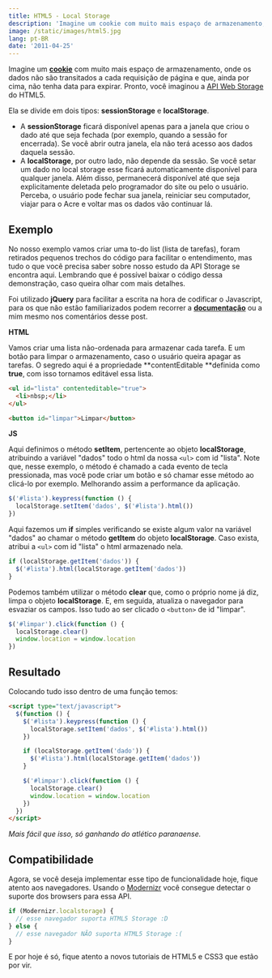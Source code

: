 ```yaml
---
title: HTML5 - Local Storage
description: 'Imagine um cookie com muito mais espaço de armazenamento, onde os dados não são transitados a cada requisição de página e que, ainda por cima, não tenha data para expirar. Pronto, você imaginou a API Web Storage do HTML5.'
image: /static/images/html5.jpg
lang: pt-BR
date: '2011-04-25'
---
```


<!-- <p class="demo-download"><a href="http://labs.https://joeyclapton.vercel.app/html5/local-storage/" target="_blank"><img class="botao" src="/static/img/tumblr/tumblr_lk325lvHwF1qe3219.png"/></a> <a href="https://github.com/zenorocha/HTML5-Local-Storage" target="_blank"><img class="botao" src="/static/img/tumblr/tumblr_lk325u7HMG1qe3219.png"/></a></p> -->

Imagine um **[cookie](http://pt.wikipedia.org/wiki/Cookie)** com muito mais espaço de armazenamento, onde os dados não são transitados a cada requisição de página e que, ainda por cima, não tenha data para expirar. Pronto, você imaginou a [API Web Storage](http://dev.w3.org/html5/webstorage/) do HTML5.

Ela se divide em dois tipos: **sessionStorage** e **localStorage**.

- A **sessionStorage** ficará disponível apenas para a janela que criou o dado até que seja fechada (por exemplo, quando a sessão for encerrada). Se você abrir outra janela, ela não terá acesso aos dados daquela sessão.
- A **localStorage**, por outro lado, não depende da sessão. Se você setar um dado no local storage esse ficará automaticamente disponível para qualquer janela. Além disso, permanecerá disponível até que seja explicitamente deletada pelo programador do site ou pelo o usuário. Perceba, o usuário pode fechar sua janela, reiniciar seu computador, viajar para o Acre e voltar mas os dados vão continuar lá.

<!-- more -->

## Exemplo

No nosso exemplo vamos criar uma to-do list (lista de tarefas), foram retirados pequenos trechos do código para facilitar o entendimento, mas tudo o que você precisa saber sobre nosso estudo da API Storage se encontra aqui. Lembrando que é possível baixar o código dessa demonstração, caso queira olhar com mais detalhes.

Foi utilizado **jQuery** para facilitar a escrita na hora de codificar o Javascript, para os que não estão familiarizados podem recorrer a **[documentação](http://docs.jquery.com/)** ou a mim mesmo nos comentários desse post.

**HTML**

Vamos criar uma lista não-ordenada para armazenar cada tarefa. E um botão para limpar o armazenamento, caso o usuário queira apagar as tarefas. O segredo aqui é a propriedade **contentEditable **definida como **true**, com isso tornamos editável essa lista.

```html
<ul id="lista" contenteditable="true">
  <li>nbsp;</li>
</ul>

<button id="limpar">Limpar</button>
```

**JS**

Aqui definimos o método **setItem**, pertencente ao objeto **localStorage**, atribuindo a variável "dados" todo o html da nossa `<ul>` com id "lista". Note que, nesse exemplo, o método é chamado a cada evento de tecla pressionada, mas você pode criar um botão e só chamar esse método ao clicá-lo por exemplo. Melhorando assim a performance da aplicação.

```js
$('#lista').keypress(function () {
  localStorage.setItem('dados', $('#lista').html())
})
```

Aqui fazemos um **if** simples verificando se existe algum valor na variável "dados" ao chamar o método **getItem** do objeto **localStorage**. Caso exista, atribui a `<ul>` com id "lista" o html armazenado nela.

```js
if (localStorage.getItem('dados')) {
  $('#lista').html(localStorage.getItem('dados'))
}
```

Podemos também utilizar o método **clear** que, como o próprio nome já diz, limpa o objeto **localStorage**. E, em seguida, atualiza o navegador para esvaziar os campos. Isso tudo ao ser clicado o `<button>` de id "limpar".

```js
$('#limpar').click(function () {
  localStorage.clear()
  window.location = window.location
})
```

## Resultado

Colocando tudo isso dentro de uma função temos:

```html
<script type="text/javascript">
  $(function () {
    $('#lista').keypress(function () {
      localStorage.setItem('dados', $('#lista').html())
    })

    if (localStorage.getItem('dado')) {
      $('#lista').html(localStorage.getItem('dados'))
    }

    $('#limpar').click(function () {
      localStorage.clear()
      window.location = window.location
    })
  })
</script>
```

_Mais fácil que isso, só ganhando do atlético paranaense._

## Compatibilidade

Agora, se você deseja implementar esse tipo de funcionalidade hoje, fique atento aos navegadores. Usando o [Modernizr](http://www.modernizr.com/) você consegue detectar o suporte dos browsers para essa API.

```js
if (Modernizr.localstorage) {
  // esse navegador suporta HTML5 Storage :D
} else {
  // esse navegador NÃO suporta HTML5 Storage :(
}
```

E por hoje é só, fique atento a novos tutoriais de HTML5 e CSS3 que estão por vir.
